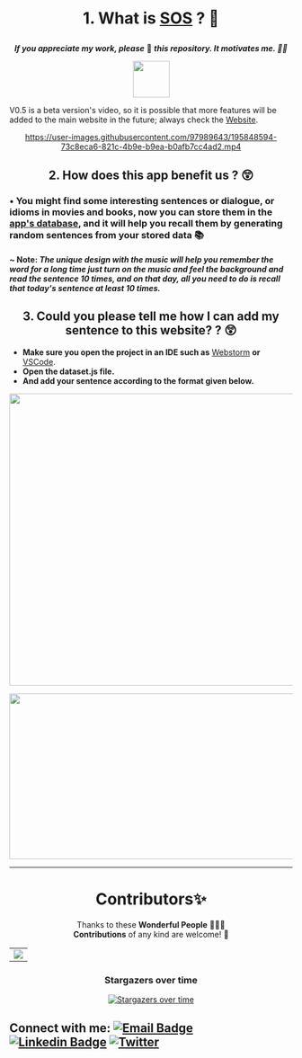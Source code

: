 <div align="center"><h1> <p>1. What is <a href="https://github.com/Subham-Maity/StockOfSentence/">SOS</a> ? 🤔</p> </h1></div>
<div align="center"><b><i>If you appreciate my work, please</i></b> 🌟 <b><i>this repository. It motivates me. 🚀🚀</i></b></div>


<p align="center" >
        <img src="https://media2.giphy.com/media/OVaU6jmVjtbO2ZEvpI/giphy.gif?cid=ecf05e47duv1b8ucq21g67upcbsqcsor7epuej9kjswij1j2&rid=giphy.gif&ct=s" width="65" height="65" /> </p>



V0.5 is a beta version's video, so it is possible that more features will be added to the main website in the future; always check the [Website](https://subham-maity.github.io/StockOfSentence/).
<div align="center">


https://user-images.githubusercontent.com/97989643/195848594-73c8eca6-821c-4b9e-b9ea-b0afb7cc4ad2.mp4



</div>




<div align="center"> <h2> 2. How does this app benefit us ? 😲</h2></div>

<h3> • You might find some interesting sentences or dialogue, or idioms in movies and books, now you can store them in the <b><u>app's database</u></b>, and it will help you recall them by generating random sentences from your stored data 📚</h3>

<h4> <b> ~ Note: <i> The unique design with the music will help you remember the word for a long time just turn on the music and feel the background and read the sentence 10 times, and on that day, all you need to do is recall that today's sentence at least 10 times.  </i></b> </h4>



<div align="center"> <h2> 3. Could you please tell me how I can add my sentence to this website? ? 😲</h2></div>

- **Make sure you open the project in an IDE such as** [Webstorm](https://www.jetbrains.com/webstorm/) **or** [VSCode](https://code.visualstudio.com/).
- **Open the dataset.js file.**
- **And add your sentence according to the format given below.**
<p align="center" >
        <img src="https://user-images.githubusercontent.com/97989643/195846580-1146bca2-6663-4cd6-b5d2-30464deb823f.png" width="845" height="520" /> </p>

<p align="center" >
        <img src="https://user-images.githubusercontent.com/97989643/195846129-7710e773-ed01-4c6e-9cbc-c4af061e80d2.gif" width="600" height="295" /> </p>

**************



<div align="center">
<h1 align=center>Contributors✨</h1>

Thanks to these **Wonderful People** 👨🏻‍💻 <br>
**Contributions** of any kind are welcome! 🚀
<table >
	<tr>
		 <td>
<a href="https://github.com/Subham-Maity/StockOfSentence/graphs/contributors">
  <img src="https://contrib.rocks/image?repo=Subham-Maity/StockOfSentence" />
</a>
		</td>
	</tr>
</table>
<h3 align="center"> Stargazers over time </h3>

[![Stargazers over time](https://starchart.cc/Subham-Maity/StockOfSentence.svg)](https://starchart.cc/Subham-Maity/StockOfSentence)
</div>

## Connect with me: [![Email Badge](https://img.shields.io/badge/-Email-c14438?style=flat-square&logo=Gmail&logoColor=white&link=mailto:codexam.personal@gmail.com)](mailto:codexam.personal@gmail.com) [![Linkedin Badge](https://img.shields.io/badge/-LinkedIn-blue?style=flat-square&logo=Linkedin&logoColor=white&link=https://www.linkedin.com/in/subham-xam/)](https://www.linkedin.com/in/subham-xam/) [![Twitter](https://img.shields.io/badge/Twitter-1DA1F2?style=flat-square&logo=twitter&logoColor=white)](https://twitter.com/code_xam) 

